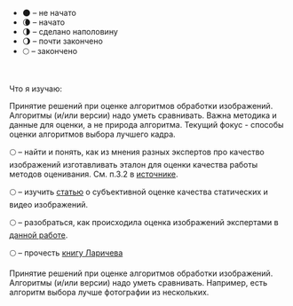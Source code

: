 - 🌑 – не начато
- 🌘 – начато
- 🌗 – сделано наполовину
- 🌖 – почти закончено
- 🌕 – закончено
<br/>

Что я изучаю:

Принятие решений при оценке алгоритмов обработки изображений. Алгоритмы (и/или версии) надо уметь сравнивать. Важна методика и данные для оценки, а не природа алгоритма.
Текущий фокус - способы оценки алгоритмов  выбора лучшего кадра.

🌕 – найти и понять, как из мнения разных экспертов про качество изображений изготавливать эталон для оценки качества работы методов оценивания. См. п.3.2 в [источнике](https://openaccess.thecvf.com/content_WACV_2020/papers/Ren_Best_Frame_Selection_in_a_Short_Video_WACV_2020_paper.pdf).

🌕 – изучить [статью](https://vis.iitp.ru/pdf/papr/12/2019_GrachevaMA_BozhkovaVP_KazakovaAA_et_al_Subektivnaya_otsenka_kachestva_staticheskikh_i_video_izobrazheniy_metodologicheskiy_obzor_1232_.pdf) о субъективной оценке качества статических и видео изображений.

🌕 – разобраться, как происходила оценка изображений экспертами в [данной работе](https://pdfs.semanticscholar.org/ddf0/99f0e0631da4a6396a17829160301796151c.pdf).

🌕 – прочесть [книгу Ларичева](http://libgen.is/book/index.php?md5=A8D7696967557792021C2B2D5886DD78)

Принятие решений при оценке алгоритмов обработки изображений.
Алгоритмы (и/или версии) надо уметь сравнивать.
Например, есть алгоритм выбора лучше фотографии из нескольких.




